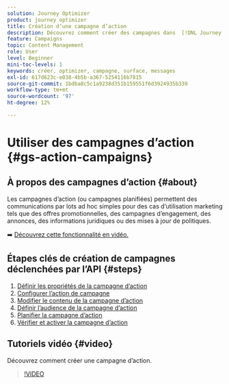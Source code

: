 ```yaml
---
solution: Journey Optimizer
product: journey optimizer
title: Création d’une campagne d’action
description: Découvrez comment créer des campagnes dans  [!DNL Journey Optimizer].
feature: Campaigns
topic: Content Management
role: User
level: Beginner
mini-toc-levels: 1
keywords: créer, optimizer, campagne, surface, messages
exl-id: 617d623c-e038-4b5b-a367-5254116b7815
source-git-commit: 1bdba8c5c1a9238d351b159551f6d3924935b339
workflow-type: tm+mt
source-wordcount: '97'
ht-degree: 12%

---
```



# Utiliser des campagnes d’action {#gs-action-campaigns}

## À propos des campagnes d’action {#about}

Les campagnes d’action (ou campagnes planifiées) permettent des communications par lots ad hoc simples pour des cas d’utilisation marketing tels que des offres promotionnelles, des campagnes d’engagement, des annonces, des informations juridiques ou des mises à jour de politiques.

➡️ [Découvrez cette fonctionnalité en vidéo.](#video)

## Étapes clés de création de campagnes déclenchées par l’API {#steps}

1. [Définir les propriétés de la campagne d’action](campaign-properties.md)
1. [Configurer l’action de campagne](campaign-action.md)
1. [Modifier le contenu de la campagne d’action](campaign-content.md)
1. [Définir l’audience de la campagne d’action](campaign-audience.md)
1. [Planifier la campagne d’action](campaign-schedule.md)
1. [Vérifier et activer la campagne d’action](review-activate-campaign.md)

## Tutoriels vidéo {#video}

Découvrez comment créer une campagne d’action.

>[!VIDEO](https://video.tv.adobe.com/v/3425358?quality=12)
